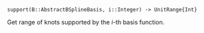 ```
support(B::AbstractBSplineBasis, i::Integer) -> UnitRange{Int}
```

Get range of knots supported by the $i$-th basis function.
